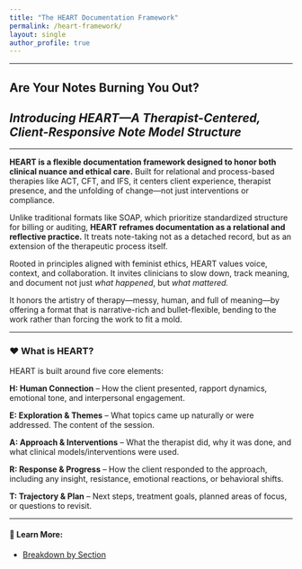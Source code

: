 ```yaml
---
title: "The HEART Documentation Framework"
permalink: /heart-framework/
layout: single
author_profile: true
---
```


---
## **Are Your Notes Burning You Out?**
_Introducing HEART—A Therapist-Centered, Client-Responsive Note Model Structure_
---

---
**HEART is a flexible documentation framework designed to honor both clinical nuance and ethical care.** Built for relational and process-based therapies like ACT, CFT, and IFS, it centers client experience, therapist presence, and the unfolding of change—not just interventions or compliance.

Unlike traditional formats like SOAP, which prioritize standardized structure for billing or auditing, **HEART reframes documentation as a relational and reflective practice.** It treats note-taking not as a detached record, but as an extension of the therapeutic process itself.

Rooted in principles aligned with feminist ethics, HEART values voice, context, and collaboration. It invites clinicians to slow down, track meaning, and document not just *what happened*, but *what mattered.*

It honors the artistry of therapy—messy, human, and full of meaning—by offering a format that is narrative-rich and bullet-flexible, bending to the work rather than forcing the work to fit a mold.

---

### **❤️ What is HEART?**

HEART is built around five core elements:

**H: Human Connection** – How the client presented, rapport dynamics, emotional tone, and interpersonal engagement. 

**E: Exploration & Themes** – What topics came up naturally or were addressed. The content of the session.

**A: Approach & Interventions** – What the therapist did, why it was done, and what clinical models/interventions were used.

**R: Response & Progress** – How the client responded to the approach, including any insight, resistance, emotional reactions, or behavioral shifts.

**T: Trajectory & Plan** – Next steps, treatment goals, planned areas of focus, or questions to revisit.

---

#### 🧠 Learn More:
- [Breakdown by Section](/heart-of-therapy/heart-framework/breakdown/)

